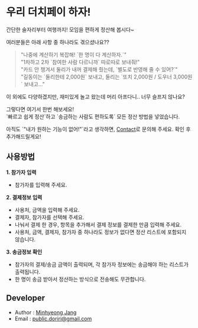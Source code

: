 # 우리 더치페이 하자!

간단한 술자리부터 여행까지! 모임을 편하게 정산해 봅시다~

여러분들은 아래 사항 중 하나라도 겪으셨나요??

> "나중에 계산하기 복잡해! \`한 명이 다 계산하자.\`"  
> "1차하고 2차 \`참여한 사람 다르니까\` 따로따로 보내줘!"  
> "카드 안 챙겨서 둘리가 내꺼 결제해 줬는데, \`별도로 반영해 줄 수 있어?\`"  
> "길동이는 \`둘리한테 2,000원\` 보내고, 둘리는 \`또치 2,000원 / 도우너 3,000원\` 보내고..."

이 외에도 다양하겠지만, 재미있게 놀고 왔는데 머리 아프다니.. 너무 슬프지 않나요?

그렇다면 여기서 한번 해보세요!  
\`빠르고 쉽게 정산\`하고 \`송금하는 사람도 편하도록\` 모든 정산 방법을 넣었습니다.

아직도 \`"내가 원하는 기능이 없어!"\`라고 생각하면, [Contact](https://minhyeong-jang.github.io/contact)로 문의해 주세요. 확인 후 추가해드릴게요!

## 사용방법

**1. 참가자 입력**

- 참가자를 입력해 주세요.

**2. 결제정보 입력**

- 사용처, 금액을 입력해 주세요.
- 결제자, 참가자를 선택해 주세요.
- 나눠서 결제 한 경우, 항목을 추가해서 결제 정보를 결제한 만큼 입력해 주세요.
- 사용처, 금액, 결제자, 참가자 중 하나라도 정보가 없다면 정산 리스트에 포함되지 않습니다.

**3. 송금정보 확인**

- 참가자의 결제/송금 금액이 출력되며, 각 참가자 정보에는 송금해야 하는 리스트가 출력됩니다.
- 한 명이 송금 받아서 정산하는 방식으로 전송해도 무관합니다.

## Developer

- Author : [Minhyeong Jang](https://minhyeong-jang.github.io/about)
- Email : [public.doriri@gmail.com](mailto:public.doriri@gmail.com)
